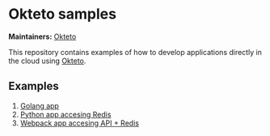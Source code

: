 # Okteto samples

**Maintainers:** [Okteto](https://github.com/okteto)

This repository contains examples of how to develop applications directly in the cloud using [Okteto](https://cloud.okteto.com).  

## Examples

1. [Golang app](math/README.md)
1. [Python app accesing Redis](vote/README.md)
1. [Webpack app accesing API + Redis](movies/README.md)

